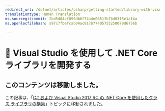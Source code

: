 ```yaml
---
redirect_url: /dotnet/articles/csharp/getting-started/library-with-visual-studio-2017
translationtype: Human Translation
ms.sourcegitcommit: 2bd5d04cf896db6f74a4e0651fb7bd6315e1af4a
ms.openlocfilehash: a97c7fbefcab04ac817b77405755250079d6756b

---
```


# <a name="-developing-net-core-libraries-using-visual-studio"></a>🔧 Visual Studio を使用して .NET Core ライブラリを開発する

## <a name="content-moved"></a>このコンテンツは移動しました。
この記事は、「[C# および Visual Studio 2017 RC の .NET Core を使用したクラス ライブラリの構築](../../csharp/getting-started/library-with-visual-studio-2017.md)」トピックに移動されました。


<!--HONumber=Jan17_HO3-->


